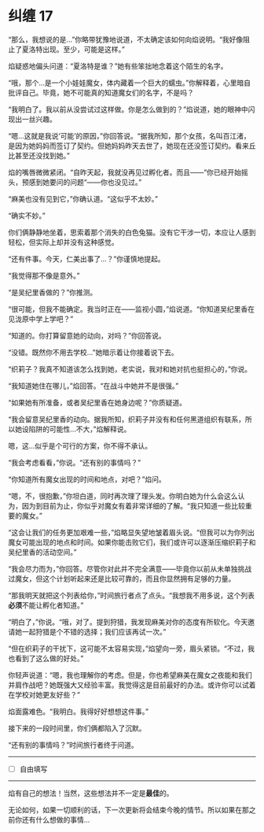 # 纠缠 17

“那么，我想说的是...”你略带犹豫地说道，不太确定该如何向焰说明。“我好像阻止了夏洛特出现。至少，可能是这样。”

焰疑惑地偏头问道：“夏洛特是谁？”她有些笨拙地念着这个陌生的名字。

“哦，那个...是一个小娃娃魔女，体内藏着一个巨大的蠕虫。”你解释着，心里暗自批评自己。毕竟，她不可能真的知道魔女们的名字，不是吗？

“我明白了。我以前从没尝试过这样做。你是怎么做到的？”焰说道，她的眼神中闪现出一丝兴趣。

“嗯...这就是我说‘可能’的原因，”你回答说。“据我所知，那个女孩，名叫百江渚，是因为她妈妈而签订了契约。但她妈妈昨天去世了，她现在还没签订契约。看来丘比甚至还没找到她。”

焰的嘴唇微微紧闭。“自昨天起，我就没再见过孵化者。而且——”你已经开始摇头，预感到她要问的问题“——你也没见过。”

“麻美也没有见到它，”你确认道。“这似乎不太妙。”

“确实不妙。”

你们俩静静地坐着，思索着那个消失的白色兔猫。没有它干涉一切，本应让人感到轻松，但实际上却并没有这种感觉。

“还有件事。今天，仁美出事了...？”你谨慎地提起。

“我觉得那不像是意外。”

“是吴纪里香做的？”你推测。

“很可能，但我不能确定。我当时正在——监视小圆，”焰说道。“你知道吴纪里香在见泷原中学上学吧？”

“知道的。你打算留意她的动向，对吗？”你回答说。

“没错。既然你不用去学校...”她暗示着让你接着说下去。

“织莉子？我真不知道该怎么找到她，老实说，我对和她对抗也挺担心的，”你说。

“我知道她住在哪儿，”焰回答。“在战斗中她并不是很强。”

“如果她有所准备，或者吴纪里香在她身边呢？”你质疑道。

“我会留意吴纪里香的动向。据我所知，织莉子并没有和任何黑道组织有联系，所以她设陷阱的可能性...不大，”焰解释说。

嗯，这...似乎是个可行的方案，你不得不承认。

“我会考虑看看，”你说。“还有别的事情吗？”

“你知道所有魔女出现的时间和地点，对吧？”焰问。

“嗯，不，很抱歉，”你坦白道，同时再次理了理头发。你明白她为什么会这么认为，因为到目前为止，你似乎对魔女有着非常详细的了解。“我只知道一些比较重要的魔女。”

“这会让我们的任务更加艰难一些，”焰略显失望地皱着眉头说。“但我可以为你列出魔女可能出现的地点和时间。如果你能击败它们，我们或许可以逐渐压缩织莉子和吴纪里香的活动空间。”

“我会尽力而为，”你回答。尽管你对此并不完全满意——毕竟你以前从未单独挑战过魔女，但这个计划听起来还是比较可靠的，而且你显然拥有足够的力量。

“那我明天就把这个列表给你，”时间旅行者点了点头。“我想我不用多说，这个列表**必须**不能让孵化者知道。”

“明白了，”你说。“哦，对了。提到狩猎，我发现麻美对你的态度有所软化。今天邀请她一起狩猎是个不错的选择；我们应该再试一次。”

“但在织莉子的干扰下，这可能不太容易实现，”焰望向一旁，眉头紧锁。“不过，我也看到了这么做的好处。”

你轻声说道：“嗯，我也理解你的考虑。但是，你也希望麻美在魔女之夜能和我们并肩作战吧？她既强大又经验丰富。我觉得这是目前最好的办法。或许你可以试着在学校对她更友好些？”

焰面露难色。“我明白。我得好好想想这件事。”

接下来的一段时间里，你们俩都陷入了沉默。

“还有别的事情吗？”时间旅行者终于问道。

---

- [ ] 自由填写

---

焰有自己的想法！当然，这些想法并不一定是**最佳**的。

无论如何，如果一切顺利的话，下一次更新将会结束今晚的情节。所以如果在那之前你还有什么想做的事情...
